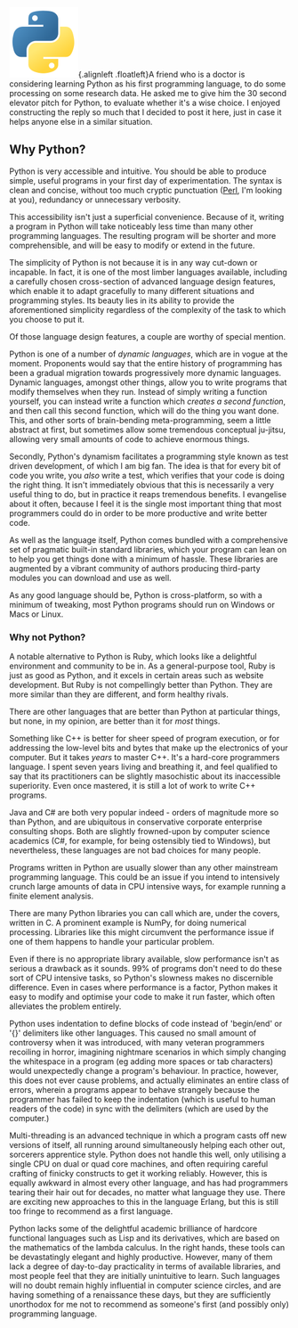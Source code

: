 <!--
.. title: Why Python?
.. slug: why-python
.. date: 2008-03-10 01:22:46-05:00
.. tags: Python
.. link: 
.. description: 
.. type: text
-->


![Python](/files/2008/03/python.png){.alignleft
.floatleft}A friend who is a doctor is considering learning Python as
his first programming language, to do some processing on some research
data. He asked me to give him the 30 second elevator pitch for Python,
to evaluate whether it's a wise choice. I enjoyed constructing the reply
so much that I decided to post it here, just in case it helps anyone
else in a similar situation.

Why Python?
-----------

Python is very accessible and intuitive. You should be able to produce
simple, useful programs in your first day of experimentation. The syntax
is clean and concise, without too much cryptic punctuation
([Perl](http://tartley.com/?p=197), I'm looking at you), redundancy or
unnecessary verbosity.

This accessibility isn't just a superficial convenience. Because of it,
writing a program in Python will take noticeably less time than many
other programming languages. The resulting program will be shorter and
more comprehensible, and will be easy to modify or extend in the future.

The simplicity of Python is not because it is in any way cut-down or
incapable. In fact, it is one of the most limber languages available,
including a carefully chosen cross-section of advanced language design
features, which enable it to adapt gracefully to many different
situations and programming styles. Its beauty lies in its ability to
provide the aforementioned simplicity regardless of the complexity of
the task to which you choose to put it.

Of those language design features, a couple are worthy of special
mention.

Python is one of a number of *dynamic languages*, which are in vogue at
the moment. Proponents would say that the entire history of programming
has been a gradual migration towards progressively more dynamic
languages. Dynamic languages, amongst other things, allow you to write
programs that modify themselves when they run. Instead of simply writing
a function yourself, you can instead write a function which *creates
a second function*, and then call this second function, which will do
the thing you want done. This, and other sorts of brain-bending
meta-programming, seem a little abstract at first, but sometimes allow
some tremendous conceptual ju-jitsu, allowing very small amounts of code
to achieve enormous things.

Secondly, Python's dynamism facilitates a programming style known as
test driven development, of which I am big fan. The idea is that for
every bit of code you write, you *also* write a test, which
verifies that your code is doing the right thing. It isn't immediately
obvious that this is necessarily a very useful thing to do, but in
practice it reaps tremendous benefits. I evangelise about it often,
because I feel it is the single most important thing that most
programmers could do in order to be more productive and write better
code.

As well as the language itself, Python comes bundled with a
comprehensive set of pragmatic built-in standard libraries, which your
program can lean on to help you get things done with a minimum of
hassle. These libraries are augmented by a vibrant community of authors
producing third-party modules you can download and use as well.

As any good language should be, Python is cross-platform, so with a
minimum of tweaking, most Python programs should run on Windows or Macs
or Linux.

### Why not Python?

A notable alternative to Python is Ruby, which looks like a delightful
environment and community to be in. As a general-purpose tool, Ruby is
just as good as Python, and it excels in certain areas such as website
development. But Ruby is not compellingly better than Python. They are
more similar than they are different, and form healthy rivals.

There are other languages that are better than Python at particular
things, but none, in my opinion, are better than it for *most*
things.

Something like C++ is better for sheer speed of program execution, or
for addressing the low-level bits and bytes that make up the electronics
of your computer. But it takes *years* to master C++. It's a
hard-core programmers language. I spent seven years living and breathing
it, and feel qualified to say that its practitioners can be slightly
masochistic about its inaccessible superiority. Even once mastered, it
is still a lot of work to write C++ programs.

Java and C\# are both very popular indeed - orders of magnitude more so
than Python, and are ubiquitous in conservative corporate enterprise
consulting shops. Both are slightly frowned-upon by computer science
academics (C\#, for example, for being ostensibly tied to Windows), but
nevertheless, these languages are not bad choices for many people.

Programs written in Python are usually slower than any other mainstream
programming language. This could be an issue if you intend to
intensively crunch large amounts of data in CPU intensive ways, for
example running a finite element analysis.

There are many Python libraries you can call which are, under the
covers, written in C. A prominent example is NumPy, for doing numerical
processing. Libraries like this might circumvent the performance issue
if one of them happens to handle your particular problem.

Even if there is no appropriate library available, slow performance
isn't as serious a drawback as it sounds. 99% of programs don't need to
do these sort of CPU intensive tasks, so Python's slowness makes no
discernible difference. Even in cases where performance is a factor,
Python makes it easy to modify and optimise your code to make it run
faster, which often alleviates the problem entirely.

Python uses indentation to define blocks of code instead of 'begin/end'
or '{}' delimiters like other languages. This caused no small amount of
controversy when it was introduced, with many veteran programmers
recoiling in horror, imagining nightmare scenarios in which simply
changing the whitespace in a program (eg adding more spaces or tab
characters) would unexpectedly change a program's behaviour. In
practice, however, this does not ever cause problems, and actually
eliminates an entire class of errors, wherein a programs appear to
behave strangely because the programmer has failed to keep the
indentation (which is useful to human readers of the code) in sync with
the delimiters (which are used by the computer.)

Multi-threading is an advanced technique in which a program casts off
new versions of itself, all running around simultaneously helping each
other out, sorcerers apprentice style. Python does not handle this well,
only utilising a single CPU on dual or quad core machines, and often
requiring careful crafting of finicky constructs to get it working
reliably. However, this is equally awkward in almost every other
language, and has had programmers tearing their hair out for decades, no
matter what language they use. There are exciting new approaches to this
in the language Erlang, but this is still too fringe to recommend as a
first language.

Python lacks some of the delightful academic brilliance of hardcore
functional languages such as Lisp and its derivatives, which are based
on the mathematics of the lambda calculus. In the right hands, these
tools can be devastatingly elegant and highly productive. However, many
of them lack a degree of day-to-day practicality in terms of available
libraries, and most people feel that they are initially unintuitive to
learn. Such languages will no doubt remain highly influential in
computer science circles, and are having something of a renaissance
these days, but they are sufficiently unorthodox for me not to recommend
as someone's first (and possibly only) programming language.